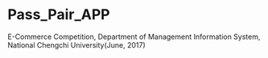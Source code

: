 # Pass_Pair_APP
E-Commerce Competition, Department of Management Information System, National Chengchi University(June, 2017)



